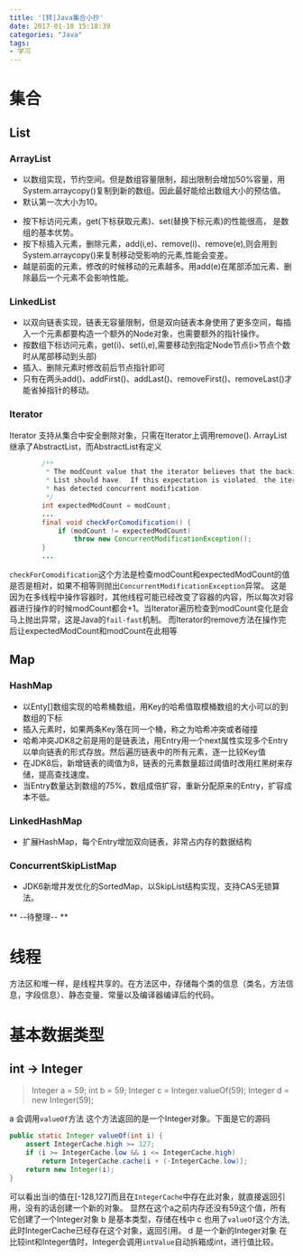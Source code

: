 ```yaml
---
title: '[转]Java集合小抄'
date: 2017-01-18 15:18:39
categories: "Java"
tags:
- 学习
---
```

# 集合 #
## List ##
### ArrayList ###
- 以数组实现，节约空间。但是数组容量限制，超出限制会增加50%容量，用System.arraycopy()复制到新的数组。因此最好能给出数组大小的预估值。
- 默认第一次大小为10。
<!-- more -->
- 按下标访问元素，get(下标获取元素)、set(替换下标元素)的性能很高，
是数组的基本优势。
- 按下标插入元素，删除元素，add(i,e)、remove(i)、remove(e),则会用到System.arraycopy()来复制移动受影响的元素,性能会变差。
- 越是前面的元素，修改的时候移动的元素越多。用add(e)在尾部添加元素、删除最后一个元素不会影响性能。
### LinkedList ###
- 以双向链表实现，链表无容量限制，但是双向链表本身使用了更多空间，每插入一个元素都要构造一个额外的Node对象，也需要额外的指针操作。
- 按数组下标访问元素，get(i)、set(i,e),需要移动到指定Node节点(i>节点个数时从尾部移动到头部)
- 插入、删除元素时修改前后节点指针即可
- 只有在两头add()、addFirst()、addLast()、removeFirst()、removeLast()才能省掉指针的移动。

### Iterator ###
Iterator 支持从集合中安全删除对象，只需在Iterator上调用remove().
ArrayList继承了AbstractList，而AbstractList有定义
```java
        /**
         * The modCount value that the iterator believes that the backing
         * List should have.  If this expectation is violated, the iterator
         * has detected concurrent modification.
         */
        int expectedModCount = modCount;
        ...
        final void checkForComodification() {
            if (modCount != expectedModCount)
                throw new ConcurrentModificationException();
        }
        ...
```
`checkForComodification`这个方法是检查modCount和expectedModCount的值是否是相对，如果不相等则抛出`ConcurrentModificationException`异常。
这是因为在多线程中操作容器时，其他线程可能已经改变了容器的内容，所以每次对容器进行操作的时候modCount都会+1。当Iterator遍历检查到modCount变化是会马上抛出异常，这是Java的`fail-fast`机制。
而Iterator的remove方法在操作完后让expectedModCount和modCount在此相等
## Map ##
### HashMap ###
- 以Enty[]数组实现的哈希桶数组，用Key的哈希值取模桶数组的大小可以的到数组的下标
- 插入元素时，如果两条Key落在同一个桶，称之为哈希冲突或者碰撞
- 哈希冲突JDK8之前是用的是链表法，用Entry用一个next属性实现多个Entry以单向链表的形式存放。然后遍历链表中的所有元素，逐一比较Key值
- 在JDK8后，新增链表的阈值为8，链表的元素数量超过阈值时改用红黑树来存储，提高查找速度。
- 当Entry数量达到数组的75%，数组成倍扩容，重新分配原来的Entry，扩容成本不低。
### LinkedHashMap ###
- 扩展HashMap，每个Entry增加双向链表，非常占内存的数据结构
### ConcurrentSkipListMap ###
- JDK6新增并发优化的SortedMap，以SkipList结构实现，支持CAS无锁算法。

** --待整理-- **
# 线程 #
方法区和堆一样，是线程共享的。在方法区中，存储每个类的信息（类名，方法信息，字段信息）、静态变量、常量以及编译器编译后的代码。

# 基本数据类型 #
## int -> Integer ##
> Integer a = 59;
> int b = 59;
> Integer c = Integer.valueOf(59);
> Integer d = new Integer(59);

a 会调用`valueOf`方法 这个方法返回的是一个Integer对象。下面是它的源码
```java
public static Integer valueOf(int i) {
    assert IntegerCache.high >= 127;
    if (i >= IntegerCache.low && i <= IntegerCache.high)
        return IntegerCache.cache[i + (-IntegerCache.low)];
    return new Integer(i);
}
```
可以看出当i的值在[-128,127]而且在`IntegerCache`中存在此对象，就直接返回引用，没有的话创建一个新的对象。
显然在这个a之前内存还没有59这个值，所有它创建了一个Integer对象
b 是基本类型，存储在栈中
c 也用了`valueOf`这个方法,此时IntegerCache已经存在这个对象，返回引用。
d 是一个新的Integer对象
在比较int和Integer值时，Integer会调用`intValue`自动拆箱成int，进行值比较。
